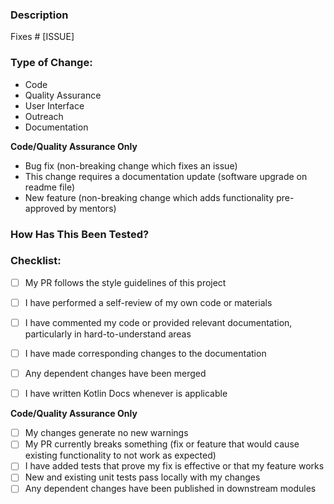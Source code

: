 ### Description
<!--- Include a summary of the change and relevant motivation/context. List any dependencies that are required for this change. --->

Fixes # [ISSUE]

### Type of Change:
<!--- **Delete irrelevant options.** --->

- Code
- Quality Assurance
- User Interface
- Outreach
- Documentation

**Code/Quality Assurance Only**
- Bug fix (non-breaking change which fixes an issue)
- This change requires a documentation update (software upgrade on readme file)
- New feature (non-breaking change which adds functionality pre-approved by mentors)



### How Has This Been Tested?
<!-- Describe the tests you ran to verify your changes. Provide instructions or GIFs so we can reproduce. List any relevant details for your test. -->


### Checklist:

<!--- **Delete irrelevant options.** --->

- [ ] My PR follows the style guidelines of this project
- [ ] I have performed a self-review of my own code or materials
- [ ] I have commented my code or provided relevant documentation, particularly in hard-to-understand areas
- [ ] I have made corresponding changes to the documentation
- [ ] Any dependent changes have been merged
- [ ] I have written Kotlin Docs whenever is applicable


**Code/Quality Assurance Only**
- [ ] My changes generate no new warnings
- [ ] My PR currently breaks something (fix or feature that would cause existing functionality to not work as expected)
- [ ] I have added tests that prove my fix is effective or that my feature works
- [ ] New and existing unit tests pass locally with my changes
- [ ] Any dependent changes have been published in downstream modules
